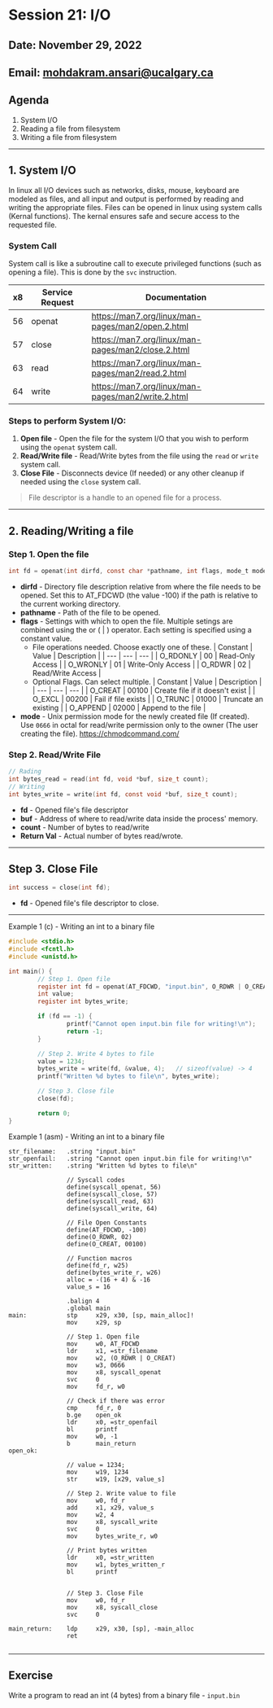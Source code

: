 # Session 21: I/O

## Date: November 29, 2022

## Email: mohdakram.ansari@ucalgary.ca

## Agenda

1. System I/O
2. Reading a file from filesystem
3. Writing a file from filesystem

----

## 1. System I/O

In linux all I/O devices such as networks, disks, mouse, keyboard are modeled as files, and all input and output is performed by reading and writing the appropriate files.
Files can be opened in linux using system calls (Kernal functions). The kernal ensures safe and secure access to the requested file.

### System Call
System call is like a subroutine call to execute privileged functions (such as opening a file). This is done by the `svc` instruction.


| x8  | Service Request | Documentation |
| --- | ---             | --- |
| 56  | openat          | https://man7.org/linux/man-pages/man2/open.2.html |
| 57  | close           | https://man7.org/linux/man-pages/man2/close.2.html |
| 63  | read            | https://man7.org/linux/man-pages/man2/read.2.html |
| 64  | write           | https://man7.org/linux/man-pages/man2/write.2.html |

### Steps to perform System I/O:

1. **Open file** - Open the file for the system I/O that you wish to perform using the `openat` system call.
2. **Read/Write file** - Read/Write bytes from the file using the `read` or `write` system call.
3. **Close File** - Disconnects device (If needed) or any other cleanup if needed using the `close` system call.

> File descriptor is a handle to an opened file for a process.

---

## 2. Reading/Writing a file

### Step 1. Open the file

```c
int fd = openat(int dirfd, const char *pathname, int flags, mode_t mode);
```

- **dirfd** - Directory file description relative from where the file needs to be opened. Set this to AT_FDCWD (the value -100) if the path is relative to the current working directory.
- **pathname** - Path of the file to be opened.
- **flags** - Settings with which to open the file. Multiple setings are combined using the or ( | ) operator. Each setting is specified using a constant value.
  - File operations needed. Choose exactly one of these.
    | Constant | Value | Description |
    | --- | --- | --- |
    | O_RDONLY | 00 | Read-Only Access |
    | O_WRONLY | 01 | Write-Only Access |
    | O_RDWR   | 02 | Read/Write Access |
  - Optional Flags. Can select multiple.
    | Constant | Value | Description |
    | --- | --- | --- |
    | O_CREAT  | 00100 | Create file if it doesn't exist |
    | O_EXCL   | 00200 | Fail if file exists |
    | O_TRUNC  | 01000 | Truncate an existing  |
    | O_APPEND | 02000 | Append to the file |
- **mode** - Unix permission mode for the newly created file (If created). Use `0666` in octal for read/write permission only to the owner (The user creating the file).
  https://chmodcommand.com/



### Step 2. Read/Write File

```c
// Rading 
int bytes_read = read(int fd, void *buf, size_t count);
// Writing
int bytes_write = write(int fd, const void *buf, size_t count);
```

- **fd** - Opened file's file descriptor
- **buf** - Address of where to read/write data inside the process' memory.
- **count** - Number of bytes to read/write
- **Return Val** - Actual number of bytes read/wrote.

---

## Step 3. Close File

```c
int success = close(int fd);
```

- **fd** - Opened file's file descriptor to close.

---

Example 1 (c) - Writing an int to a binary file

```c
#include <stdio.h>
#include <fcntl.h>
#include <unistd.h>

int main() {
        // Step 1. Open file
        register int fd = openat(AT_FDCWD, "input.bin", O_RDWR | O_CREAT, 0666);
        int value;
        register int bytes_write;

        if (fd == -1) {
                printf("Cannot open input.bin file for writing!\n");
                return -1;
        }

        // Step 2. Write 4 bytes to file
        value = 1234;
        bytes_write = write(fd, &value, 4);   // sizeof(value) -> 4
        printf("Written %d bytes to file\n", bytes_write);

        // Step 3. Close file
        close(fd);

        return 0;
}
```

Example 1 (asm) - Writing an int to a binary file

```assembly     
str_filename:   .string "input.bin"
str_openfail:   .string "Cannot open input.bin file for writing!\n"
str_written:    .string "Written %d bytes to file\n"

                // Syscall codes
                define(syscall_openat, 56)
                define(syscall_close, 57)
                define(syscall_read, 63)
                define(syscall_write, 64)

                // File Open Constants
                define(AT_FDCWD, -100)
                define(O_RDWR, 02)
                define(O_CREAT, 00100)

                // Function macros
                define(fd_r, w25)
                define(bytes_write_r, w26)
                alloc = -(16 + 4) & -16
                value_s = 16

                .balign 4
                .global main
main:           stp     x29, x30, [sp, main_alloc]!
                mov     x29, sp

                // Step 1. Open file
                mov     w0, AT_FDCWD
                ldr     x1, =str_filename
                mov     w2, (O_RDWR | O_CREAT)
                mov     w3, 0666
                mov     x8, syscall_openat
                svc     0
                mov     fd_r, w0

                // Check if there was error
                cmp     fd_r, 0
                b.ge    open_ok
                ldr     x0, =str_openfail
                bl      printf
                mov     w0, -1
                b       main_return
open_ok:

                // value = 1234;
                mov     w19, 1234
                str     w19, [x29, value_s]

                // Step 2. Write value to file
                mov     w0, fd_r
                add     x1, x29, value_s
                mov     w2, 4
                mov     x8, syscall_write
                svc     0
                mov     bytes_write_r, w0

                // Print bytes written
                ldr     x0, =str_written
                mov     w1, bytes_written_r
                bl      printf
                

                // Step 3. Close File
                mov     w0, fd_r
                mov     x8, syscall_close
                svc     0

main_return:    ldp     x29, x30, [sp], -main_alloc
                ret
                
```

---

## Exercise

Write a program to read an int (4 bytes) from a binary file - `input.bin`
